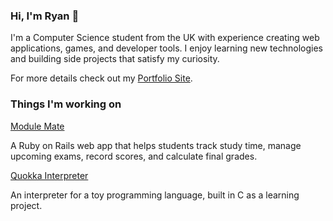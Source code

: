 ### Hi, I'm Ryan 👋

I'm a Computer Science student from the UK with experience creating web applications, games, and developer tools. I enjoy learning new technologies and building side projects that satisfy my curiosity.

For more details check out my [Portfolio Site](https://turnlings.github.io/).

### Things I'm working on

[Module Mate](github.com/Turnlings/grade-tracker)

A Ruby on Rails web app that helps students track study time, manage upcoming exams, record scores, and calculate final grades.

[Quokka Interpreter](github.com/Turnlings/quokka-interpreter)

An interpreter for a toy programming language, built in C as a learning project.
